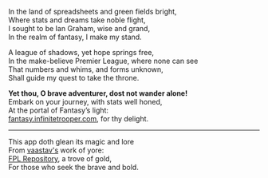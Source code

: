In the land of spreadsheets and green fields bright,  
Where stats and dreams take noble flight,  
I sought to be Ian Graham, wise and grand,  
In the realm of fantasy, I make my stand.  
  
A league of shadows, yet hope springs free,  
In the make-believe Premier League, where none can see  
That numbers and whims, and forms unknown,  
Shall guide my quest to take the throne.  

**Yet thou, O brave adventurer, dost not wander alone!**  
Embark on your journey, with stats well honed,  
At the portal of Fantasy’s light:  
[fantasy.infinitetrooper.com](https://fantasy.infinitetrooper.com), for thy delight.  

---

This app doth glean its magic and lore  
From [vaastav's](https://github.com/vaastav) work of yore:  
[FPL Repository](https://github.com/vaastav/Fantasy-Premier-League), a trove of gold,  
For those who seek the brave and bold.
